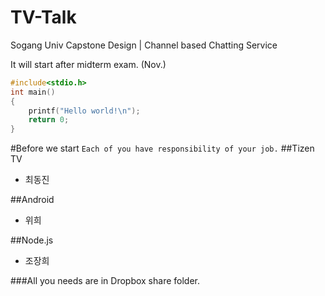 # TV-Talk
Sogang Univ Capstone Design | Channel based Chatting Service

It will start after midterm exam. (Nov.)

```c
#include<stdio.h>
int main()
{
	printf("Hello world!\n");
	return 0;
}
```

#Before we start
`Each of you have responsibility of your job.`
##Tizen TV
 - 최동진

##Android
 - 위희

##Node.js
 - 조장희



###All you needs are in Dropbox share folder.
